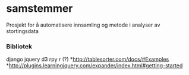 samstemmer
==========

Prosjekt for å automatisere innsamling og metode i analyser av stortingsdata

### Bibliotek
django
jquery
d3
rpy
r (?)
*http://tablesorter.com/docs/#Examples
*http://plugins.learningjquery.com/expander/index.html#getting-started

